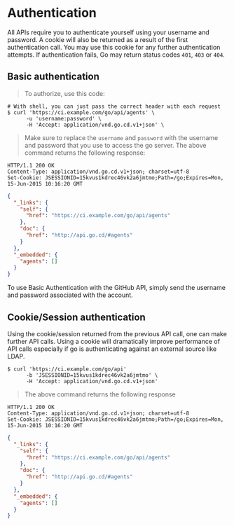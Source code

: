 # Authentication

All APIs require you to authenticate yourself using your username and password. A cookie will also be returned as a result of the first authentication call. You may use this cookie for any further authentication attempts. If authentication fails, Go may return status codes `401`, `403` or `404`.

## Basic authentication

> To authorize, use this code:

```shell
# With shell, you can just pass the correct header with each request
$ curl 'https://ci.example.com/go/api/agents' \
      -u 'username:password' \
      -H 'Accept: application/vnd.go.cd.v1+json' \
```

> Make sure to replace the `username` and `password` with the username and password that you use to access the go server. The above command returns the following response:

```http
HTTP/1.1 200 OK
Content-Type: application/vnd.go.cd.v1+json; charset=utf-8
Set-Cookie: JSESSIONID=15kvus1kdrec46vk2a6jmtmo;Path=/go;Expires=Mon, 15-Jun-2015 10:16:20 GMT
```

```json
{
  "_links": {
    "self": {
      "href": "https://ci.example.com/go/api/agents"
    },
    "doc": {
      "href": "http://api.go.cd/#agents"
    }
  },
  "_embedded": {
    "agents": []
  }
}
```

To use Basic Authentication with the GitHub API, simply send the username and password associated with the account.

## Cookie/Session authentication

Using the cookie/session returned from the previous API call, one can make further API calls. Using a cookie will dramatically improve performance of API calls especially if go is authenticating against an external source like LDAP.

```shell
$ curl 'https://ci.example.com/go/api'
      -b 'JSESSIONID=15kvus1kdrec46vk2a6jmtmo' \
      -H 'Accept: application/vnd.go.cd.v1+json'
```

> The above command returns the following response

```http
HTTP/1.1 200 OK
Content-Type: application/vnd.go.cd.v1+json; charset=utf-8
Set-Cookie: JSESSIONID=15kvus1kdrec46vk2a6jmtmo;Path=/go;Expires=Mon, 15-Jun-2015 10:16:20 GMT
```

```json
{
  "_links": {
    "self": {
      "href": "https://ci.example.com/go/api/agents"
    },
    "doc": {
      "href": "http://api.go.cd/#agents"
    }
  },
  "_embedded": {
    "agents": []
  }
}
```

